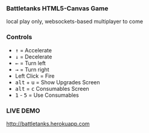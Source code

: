 ### Battletanks HTML5-Canvas Game

local play only, websockets-based multiplayer to come

### Controls

* <kbd>&uarr;</kbd> = Accelerate
* <kbd>&darr;</kbd> = Decelerate
* <kbd>&larr;</kbd> = Turn left
* <kbd>&rarr;</kbd> = Turn right
* Left Click = Fire
* <kbd>alt</kbd> + <kbd>u</kbd> = Show Upgrades Screen
* <kbd>alt</kbd> = <kbd>c</kbd> Consumables Screen
* <kbd>1</kbd> - <kbd>5</kbd> = Use Consumables

### LIVE DEMO

http://battletanks.herokuapp.com
